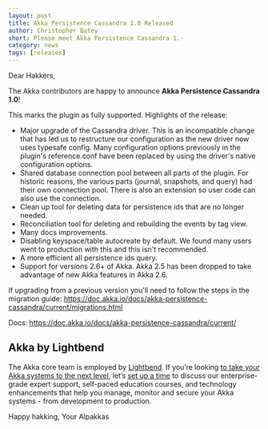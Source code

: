 ```yaml
---
layout: post
title: Akka Persistence Cassandra 1.0 Released
author: Christopher Batey
short: Please meet Akka Persistence Cassandra 1.-
category: news
tags: [releases]
---
```


Dear Hakkers,

The Akka contributors are happy to announce **Akka Persistence Cassandra 1.0**!

This marks the plugin as fully supported. Highlights of the release:

* Major upgrade of the Cassandra driver. This is an incompatible change that has led us to restructure our configuration as the new driver now uses typesafe config. Many configuration options previously in the plugin's reference.conf have been replaced by using the driver's native configuration options.
* Shared database connection pool between all parts of the plugin. For historic reasons, the various parts (journal, snapshots, and query) had their own connection pool. There is also an extension so user code can also use the connection.
* Clean up tool for deleting data for persistence ids that are no longer needed.
* Reconciliation tool for deleting and rebuilding the events by tag view.
* Many docs improvements.
* Disabling keyspace/table autocreate by default. We found many users went to production with this and this isn't recommended.
* A more efficient all persistence ids query.
* Support for versions 2.6+ of Akka. Akka 2.5 has been dropped to take advantage of new Akka features in Akka 2.6.

If upgrading from a previous version you'll need to follow the steps in the migration guide: https://doc.akka.io/docs/akka-persistence-cassandra/current/migrations.html

Docs: https://doc.akka.io/docs/akka-persistence-cassandra/current/


## Akka by Lightbend

The Akka core team is employed by [Lightbend](https://www.lightbend.com/). If you’re looking [to take your Akka systems to the next level](https://www.lightbend.com/lightbend-platform-subscription), let’s [set up a time](https://lightbend.com/contact) to discuss our enterprise-grade expert support, self-paced education courses, and technology enhancements that help you manage, monitor and secure your Akka systems - from development to production.

Happy hakking,
Your Alpakkas
